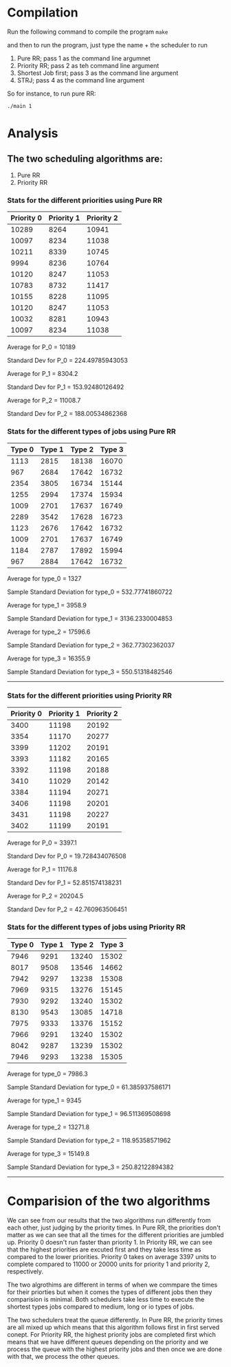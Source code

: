 # Compilation
Run the following command to compile the program
`make`

and then to run the program, just type the name + the scheduler to run

1. Pure RR; pass 1 as the command line argumnet
2. Priority RR; pass 2 as teh command line argument
3. Shortest Job first; pass 3 as the command line argument
4. STRJ; pass 4 as the command line argument

So for instance, to run pure RR: 

`./main 1` 

# Analysis

## The two scheduling algorithms are:
1. Pure RR
2. Priority RR

### Stats for the different priorities using Pure RR 
| Priority 0 	| Priority 1 	| Priority 2 	|
|------------	|------------	|------------	|
| 10289      	| 8264       	| 10941      	|
| 10097      	| 8234       	| 11038      	|
| 10211      	| 8339       	| 10745      	|
| 9994       	| 8236       	| 10764      	|
| 10120      	| 8247       	| 11053      	|
| 10783      	| 8732       	| 11417      	|
| 10155      	| 8228       	| 11095      	|
| 10120      	| 8247       	| 11053      	|
| 10032      	| 8281       	| 10943      	|
| 10097      	| 8234       	| 11038      	|

Average for P_0 = 10189

Standard Dev for P_0 = 224.49785943053

Average for P_1 = 8304.2

Standard Dev for P_1 = 153.92480126492

Average for P_2 = 11008.7

Standard Dev for P_2 = 188.00534862368


### Stats for the different types of jobs using Pure RR
| Type 0 	| Type 1 	| Type 2 	| Type 3 	|
|--------	|--------	|--------	|--------	|
| 1113   	| 2815   	| 18138  	| 16070  	|
| 967    	| 2684   	| 17642  	| 16732  	|
| 2354   	| 3805   	| 16734  	| 15144  	|
| 1255   	| 2994   	| 17374  	| 15934  	|
| 1009   	| 2701   	| 17637  	| 16749  	|
| 2289   	| 3542   	| 17628  	| 16723  	|
| 1123   	| 2676   	| 17642  	| 16732  	|
| 1009   	| 2701   	| 17637  	| 16749  	|
| 1184   	| 2787   	| 17892  	| 15994  	|
| 967    	| 2884   	| 17642  	| 16732  	|

Average for type_0 = 1327

Sample Standard Deviation for type_0 = 532.77741860722

Average for type_1 = 3958.9

Sample Standard Deviation for type_1 = 3136.2330004853

Average for type_2 = 17596.6

Sample Standard Deviation for type_2 = 362.77302362037

Average for type_3 = 16355.9

Sample Standard Deviation for type_3 = 550.51318482546


***
### Stats for the different priorities using Priority RR
| Priority 0 	| Priority 1 	| Priority 2 	|
|------------	|------------	|------------	|
| 3400       	| 11198      	| 20192      	|
| 3354       	| 11170      	| 20277      	|
| 3399       	| 11202      	| 20191      	|
| 3393       	| 11182      	| 20165      	|
| 3392       	| 11198      	| 20188      	|
| 3410       	| 11029      	| 20142      	|
| 3384       	| 11194      	| 20271      	|
| 3406       	| 11198      	| 20201      	|
| 3431       	| 11198      	| 20227      	|
| 3402       	| 11199      	| 20191      	|

Average for P_0 = 3397.1

Standard Dev for P_0 = 19.728434076508

Average for P_1 = 11176.8

Standard Dev for P_1 = 52.851574138231

Average for P_2 = 20204.5

Standard Dev for P_2 = 42.760963506451


### Stats for the different types of jobs using Priority RR
| Type 0 | Type 1 | Type 2 | Type 3 |
|--------|--------|--------|--------|
| 7946   | 9291   | 13240  | 15302  |
| 8017   | 9508   | 13546  | 14662  |
| 7942   | 9297   | 13238  | 15308  |
| 7969   | 9315   | 13276  | 15145  |
| 7930   | 9292   | 13240  | 15302  |
| 8130   | 9543   | 13085  | 14718  |
| 7975   | 9333   | 13376  | 15152  |
| 7966   | 9291   | 13240  | 15302  |
| 8042   | 9287   | 13239  | 15302  |
| 7946   | 9293   | 13238  | 15305  |

Average for type_0 = 7986.3

Sample Standard Deviation for type_0 = 61.385937586171

Average for type_1 = 9345

Sample Standard Deviation for type_1 = 96.511369508698

Average for type_2 = 13271.8

Sample Standard Deviation for type_2 = 118.95358571962

Average for type_3 = 15149.8

Sample Standard Deviation for type_3 = 250.82122894382


***
# Comparision of the two algorithms
We can see from our results that the two algorithms run differently from each other, just judging by the priority times. In Pure RR, the priorities don't matter as we can see that all the times for the different priorities are jumbled up. Priority 0 doesn't run faster than priority 1. 
In Priority RR, we can see that the highest priorities are excuted first and they take less time as compared to the lower priorities. Priority 0 takes on average 3397 units to complete compared to 11000 or 20000 units for priority 1 and priority 2, respectively.

The two algrothims are different in terms of when we commpare the times for their priorties but when it comes the types of different jobs then they comparision is minimal. Both schedulers take less time to execute the shortest types jobs compared to medium, long or io types of jobs. 

The two schedulers treat the queue differently. In Pure RR, the priority times are all mixed up which means that this algorithm follows first in first served conept. For Priority RR, the highest priority jobs are completed first which means that we have different queues depending on the priority and we process the queue with the highest priority jobs and then once we are done with that, we process the other queues. 